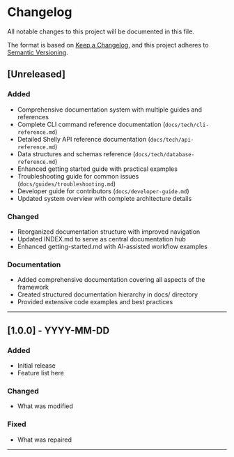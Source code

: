 # Changelog

All notable changes to this project will be documented in this file.

The format is based on [Keep a Changelog](https://keepachangelog.com/en/1.0.0/),
and this project adheres to [Semantic Versioning](https://semver.org/spec/v2.0.0.html).

## [Unreleased]

### Added
- Comprehensive documentation system with multiple guides and references
- Complete CLI command reference documentation (`docs/tech/cli-reference.md`)
- Detailed Shelly API reference documentation (`docs/tech/api-reference.md`)
- Data structures and schemas reference (`docs/tech/database-reference.md`)
- Enhanced getting started guide with practical examples
- Troubleshooting guide for common issues (`docs/guides/troubleshooting.md`)
- Developer guide for contributors (`docs/developer-guide.md`)
- Updated system overview with complete architecture details

### Changed
- Reorganized documentation structure with improved navigation
- Updated INDEX.md to serve as central documentation hub
- Enhanced getting-started.md with AI-assisted workflow examples

### Documentation
- Added comprehensive documentation covering all aspects of the framework
- Created structured documentation hierarchy in docs/ directory
- Provided extensive code examples and best practices

---

## [1.0.0] - YYYY-MM-DD

### Added
- Initial release
- Feature list here

### Changed
- What was modified

### Fixed
- What was repaired

---

<!-- 
Template for new versions:

## [X.Y.Z] - YYYY-MM-DD

### Added
- New features

### Changed
- Changes in existing functionality

### Deprecated
- Soon-to-be removed features

### Removed
- Removed features

### Fixed
- Bug fixes

### Security
- Vulnerability fixes
-->